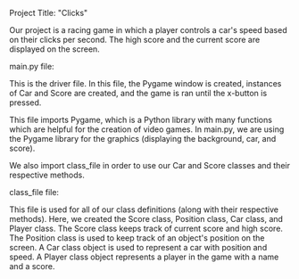 Project Title: "Clicks"

Our project is a racing game in which a player controls a car's speed based on their
clicks per second. The high score and the current score are displayed on the screen.

main.py file:

This is the driver file. In this file, the Pygame window is created, instances of
Car and Score are created, and the game is ran until the x-button is pressed.

This file imports Pygame, which is a Python library with many functions
which are helpful for the creation of video games. In main.py, we are using the 
Pygame library for the graphics (displaying the background, car, and score). 

We also import class_file in order to use our Car and Score classes and their
respective methods. 

class_file file:

This file is used for all of our class definitions (along with their respective
methods). Here, we created the Score class, Position class, Car class, and Player
class. The Score class keeps track of current score and high score. The Position
class is used to keep track of an object's position on the screen. A Car class object 
is used to represent a car with position and speed. A Player class object represents
a player in the game with a name and a score. 

